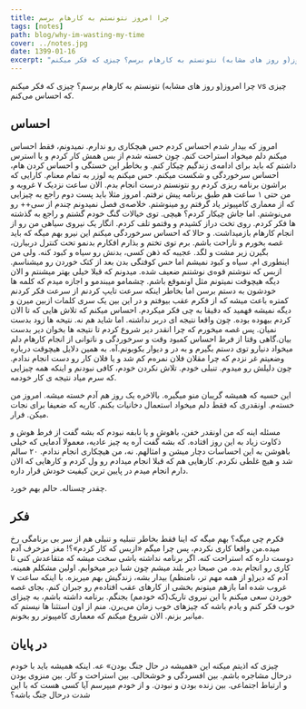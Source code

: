 ```yaml
---
title: چرا امروز نتونستم به کارهام برسم
tags: [notes]
path: blog/why-im-wasting-my-time
cover: ../notes.jpg
date: 1399-01-16
excerpt: "چرا امروز(و روز های مشابه) نتونستم به کارهام برسم؟ چیزی که فکر میکنم vs چیزی که احساس می‌کنم."
---
```


چرا امروز(و روز های مشابه) نتونستم به کارهام برسم؟ چیزی که فکر میکنم vs چیزی که احساس می‌کنم.

## احساس

امروز که بیدار شدم احساس کردم حس هیچکاری رو ندارم. نمیدونم، فقط احساس
میکنم دلم میخواد استراحت کنم. چون خسته شدم از بس همش کار کردم و یا 
استرس داشتم که باید برای ادامه‌ی زندگیم چیکار کنم. و بخاطر این خستگی و 
احساس کردن هام، احساس سرخوردگی و شکست میکنم. حس میکنم یه لوزر به تمام 
معنام. کارایی که براشون برنامه ریزی کردم رو نتونستم درست انجام بدم. الان
ساعت نزدیک ۷ غروبه و من حتی ۱ ساعت هم طبق برنامه پیش نرفتم. امروز مثلا 
باید پست دوم راجع به چیزایی که از معماری کامپیوتر یاد گرفتم رو مینوشتم. 
خلاصه‌ی فصل نمیدونم چندم از سی++ رو می‌نوشتم. اما جاش چیکار کردم؟ هیچی. 
توی خیالات گنگ خودم گشتم و راجع به گذشته ها فکر کردم. روی تخت دراز کشیدم
و وقتمو تلف کردم. انگار یک نیروی سیاهی من رو از انجام کارهام بازمیداشت.
و حالا که احساس سرخوردگی میکنم این نیرو بهم میگه که باید غصه بخورم و 
ناراحت باشم. برم توی تختم و بذارم افکارم بدنمو تحت کنترل دربیارن، بگیرن 
زیر مشت و لگد. عجیبه که ذهن کسی، بدنش رو سیاه و کبود کنه. ولی من اینطوری
ام. سیاه و کبود نمیشم اما حس کوفتگی بدن بعد از کتک خوردن رو میشناسم. 
ازبس که ننوشتم قوه‌ی نوشتنم ضعیف شده. میدونم که قبلا خیلی بهتر میشنتم و 
الان دیگه هیچوقت نمیتونم مثل اونموقع باشم. چشمامو میبندمو و اجازه میدم 
که کلمه ها خودشون به دستم برسن اما بخاطر اینکه سرعت تایپ کردنم از سرعت 
فکر کردنم کمتره باعث میشه که از فکرم عقب بیوفتم و در این بین یک سری 
کلمات ازبین میرن و دیگه نمیشه فهمید که دقیقا به چی فکر میکردم. احساس 
میکنم که تلاش هایی که تا الان کردم بیهوده بوده. چون واقعا نتیجه ای دربر 
نداشته. اما شاید هم نه. نتیحه ها زود بدست نمیان. پس غصه میخورم که چرا 
انقدر دیر شروع کردم تا نتیجه ها بخوان دیر بدست بیان.گاهی وقتا از فرط 
احساس کمبود وقت و سرخوردگی و ناتوانی از انجام کارهام دلم میخواد دنیارو 
توی دستم بگیرم و به در و دیوار بکوبونم.آه. به همین دلایل هیچوقت درباره 
وضعیتم غر نزدم که چرا مقلان فلان نمره‌م کم شد و یا فلان کار رو دست انجام
ندادم. چون دلیلش رو میدوم. تنبلی خودم. تلاش نکردن خودم، کافی نبودنم و 
اینکه همه چیزایی که سرم میاد نتیجه ی کار خودمه. 

این حسیه که همیشه گریبان منو میگیره. بالاخره یک روز هم آدم خسته میشه.
امروز من خسته‌م. اونقدری که فقط دلم میخواد استعمال دخانیات بکنم. کاریه 
که ضعیفا برای نجات میکن. فرار.

مسئله اینه که من اونقدر خفن، باهوش و یا نابفه نبودم که بشه گفت از فرط
هوش و ذکاوت زیاد به این روز افتاده. که بشه گفت آره یه چیز عادیه، معمولا
آدمایی که خیلی باهوشن به این احساسات دچار میشن و امثالهم. نه، من 
هیچکاری انجام ندادم. ۲۰ سالم شد و هیچ غلطی نکردم. کارهایی هم که قبلا 
انجام میدادم رو ول کردم و کارهایی که الان دارم انجام میدم در پایین ترین 
کیفیت خودش قرار داره. 

چقدر چسناله. حالم بهم خورد.

## فکر

فکرم چی میگه؟ بهم میگه که اینا فقط بخاطر تنبلیه و تنبلی هم از سر بی 
برنامگی رخ میده.من واقعا کاری نکردم، پس چرا میگم «ازبس که کار کردم»؟! 
مغز مزخرف آدم دوست داره که استراحت کنه. اگر برنامه نداشته باشی سخت میشه 
که متقاعدش کنی تا کاری رو انجام بده. من صبحا دیر بلند میشم چون شبا دیر 
میخوابم. اولین مشکلم همینه. آدم که دیر(و از همه مهم تر، نامنظم) بیدار 
بشه، زندگیش بهم میریزه. با اینکه ساعت ۷ غروب شده اما بازهم میتونم بخشی 
از کارهای عقب افتاده‌م رو جبران کنم. بجای غصه خوردن سعی میکنم با این 
نیروی تاریک(که خودمم) بجنگم. برنامه داشته باشم، به چیزای خوب فکر کنم و 
یادم باشه که چیزهای خوب زمان می‌برن. منم از اون استثنا ها نیستم که 
میانبر بزنم. الان شروع میکنم که معماری کامپیوتر رو بخونم.

## در پایان

چیزی که اذیتم میکنه این «همیشه در حال جنگ بودن» عه. اینکه همیشه باید 
با خودم درحال مشاجره باشم. بین افسردگی و خوشحالی. بین استراحت و کار. بین
منزوی بودن و ارتباط اجتماعی. بین زنده بودن و نبودن. و از خودم میپرسم 
آیا کسی هست که با این شدت درحال جنگ باشه؟
